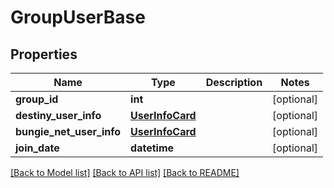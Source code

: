 # GroupUserBase

## Properties
Name | Type | Description | Notes
------------ | ------------- | ------------- | -------------
**group_id** | **int** |  | [optional] 
**destiny_user_info** | [**UserInfoCard**](UserInfoCard.md) |  | [optional] 
**bungie_net_user_info** | [**UserInfoCard**](UserInfoCard.md) |  | [optional] 
**join_date** | **datetime** |  | [optional] 

[[Back to Model list]](../README.md#documentation-for-models) [[Back to API list]](../README.md#documentation-for-api-endpoints) [[Back to README]](../README.md)



